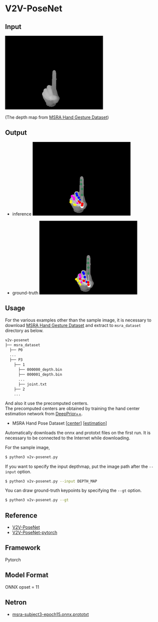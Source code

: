 # V2V-PoseNet

## Input

![Input](demo.png)

(The depth map from [MSRA Hand Gesture Dataset](https://jimmysuen.github.io/))

## Output

- inference
![Output](output.png)

- ground-truth
![Output](output_gt.png)

## Usage
For the various examples other than the sample image,
it is necessary to download [MSRA Hand Gesture Dataset](https://jimmysuen.github.io/) and extract to `msra_dataset` directory as below.
```
v2v-posenet
├── msra_dataset
  ├── P0
  ...
  ├── P3
    ├── 1
      ├── 000000_depth.bin
      ├── 000001_depth.bin
      ...
      ├── joint.txt
    ├── 2
    ...
```

And also it use the precomputed centers.  
The precomputed centers are obtained by training the hand center estimation network from [DeepPrior++](https://arxiv.org/pdf/1708.08325.pdf).
* MSRA Hand Pose Dataset [[center](https://cv.snu.ac.kr/research/V2V-PoseNet/MSRA/center/center.tar.gz)] [[estimation](https://cv.snu.ac.kr/research/V2V-PoseNet/MSRA/coordinate/result.txt)]

Automatically downloads the onnx and prototxt files on the first run.
It is necessary to be connected to the Internet while downloading.

For the sample image,
``` bash
$ python3 v2v-posenet.py
```

If you want to specify the input depthmap, put the image path after the `--input` option.  
```bash
$ python3 v2v-posenet.py --input DEPTH_MAP
```

You can draw ground-truth keypoints by specifying the `--gt` option.
```bash
$ python3 v2v-posenet.py --gt
```

## Reference

- [V2V-PoseNet](https://github.com/mks0601/V2V-PoseNet_RELEASE)
- [V2V-PoseNet-pytorch](https://github.com/dragonbook/V2V-PoseNet-pytorch)

## Framework

Pytorch

## Model Format

ONNX opset = 11

## Netron

- [msra-subject3-epoch15.onnx.prototxt](https://netron.app/?url=https://storage.googleapis.com/ailia-models/v2v-posenet/msra-subject3-epoch15.onnx.prototxt)
